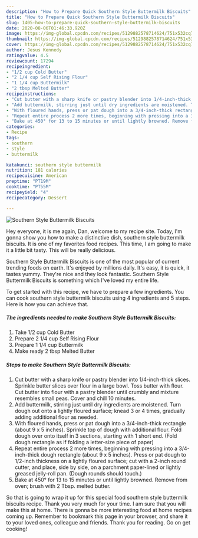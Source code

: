 ```yaml
---
description: "How to Prepare Quick Southern Style Buttermilk Biscuits"
title: "How to Prepare Quick Southern Style Buttermilk Biscuits"
slug: 1405-how-to-prepare-quick-southern-style-buttermilk-biscuits
date: 2020-08-06T01:46:33.920Z
image: https://img-global.cpcdn.com/recipes/5129882578714624/751x532cq70/southern-style-buttermilk-biscuits-recipe-main-photo.jpg
thumbnail: https://img-global.cpcdn.com/recipes/5129882578714624/751x532cq70/southern-style-buttermilk-biscuits-recipe-main-photo.jpg
cover: https://img-global.cpcdn.com/recipes/5129882578714624/751x532cq70/southern-style-buttermilk-biscuits-recipe-main-photo.jpg
author: Jesus Kennedy
ratingvalue: 4.5
reviewcount: 17294
recipeingredient:
- "1/2 cup Cold Butter"
- "2 1/4 cup Self Rising Flour"
- "1 1/4 cup Buttermilk"
- "2 tbsp Melted Butter"
recipeinstructions:
- "Cut butter with a sharp knife or pastry blender into 1/4-inch-thick slices. Sprinkle butter slices over flour in a large bowl. Toss butter with flour. Cut butter into flour with a pastry blender until crumbly and mixture resembles small peas. Cover and chill 10 minutes."
- "Add buttermilk, stirring just until dry ingredients are moistened. Turn dough out onto a lightly floured surface; knead 3 or 4 times, gradually adding additional flour as needed."
- "With floured hands, press or pat dough into a 3/4-inch-thick rectangle (about 9 x 5 inches). Sprinkle top of dough with additional flour. Fold dough over onto itself in 3 sections, starting with 1 short end. (Fold dough rectangle as if folding a letter-size piece of paper)"
- "Repeat entire process 2 more times, beginning with pressing into a 3/4-inch-thick dough rectangle (about 9 x 5 inches). Press or pat dough to 1/2-inch thickness on a lightly floured surface; cut with a 2-inch round cutter, and place, side by side, on a parchment paper-lined or lightly greased jelly-roll pan. (Dough rounds should touch.)"
- "Bake at 450° for 13 to 15 minutes or until lightly browned. Remove from oven; brush with 2 Tbsp. melted butter."
categories:
- Recipe
tags:
- southern
- style
- buttermilk

katakunci: southern style buttermilk 
nutrition: 181 calories
recipecuisine: American
preptime: "PT19M"
cooktime: "PT55M"
recipeyield: "4"
recipecategory: Dessert

---
```



![Southern Style Buttermilk Biscuits](https://img-global.cpcdn.com/recipes/5129882578714624/751x532cq70/southern-style-buttermilk-biscuits-recipe-main-photo.jpg)

Hey everyone, it is me again, Dan, welcome to my recipe site. Today, I'm gonna show you how to make a distinctive dish, southern style buttermilk biscuits. It is one of my favorites food recipes. This time, I am going to make it a little bit tasty. This will be really delicious.

Southern Style Buttermilk Biscuits is one of the most popular of current trending foods on earth. It's enjoyed by millions daily. It's easy, it is quick, it tastes yummy. They're nice and they look fantastic. Southern Style Buttermilk Biscuits is something which I've loved my entire life.




To get started with this recipe, we have to prepare a few ingredients. You can cook southern style buttermilk biscuits using 4 ingredients and 5 steps. Here is how you can achieve that.

<!--inarticleads1-->

##### The ingredients needed to make Southern Style Buttermilk Biscuits:

1. Take 1/2 cup Cold Butter
1. Prepare 2 1/4 cup Self Rising Flour
1. Prepare 1 1/4 cup Buttermilk
1. Make ready 2 tbsp Melted Butter




<!--inarticleads2-->

##### Steps to make Southern Style Buttermilk Biscuits:

1. Cut butter with a sharp knife or pastry blender into 1/4-inch-thick slices. Sprinkle butter slices over flour in a large bowl. Toss butter with flour. Cut butter into flour with a pastry blender until crumbly and mixture resembles small peas. Cover and chill 10 minutes.
1. Add buttermilk, stirring just until dry ingredients are moistened. Turn dough out onto a lightly floured surface; knead 3 or 4 times, gradually adding additional flour as needed.
1. With floured hands, press or pat dough into a 3/4-inch-thick rectangle (about 9 x 5 inches). Sprinkle top of dough with additional flour. Fold dough over onto itself in 3 sections, starting with 1 short end. (Fold dough rectangle as if folding a letter-size piece of paper)
1. Repeat entire process 2 more times, beginning with pressing into a 3/4-inch-thick dough rectangle (about 9 x 5 inches). Press or pat dough to 1/2-inch thickness on a lightly floured surface; cut with a 2-inch round cutter, and place, side by side, on a parchment paper-lined or lightly greased jelly-roll pan. (Dough rounds should touch.)
1. Bake at 450° for 13 to 15 minutes or until lightly browned. Remove from oven; brush with 2 Tbsp. melted butter.




So that is going to wrap it up for this special food southern style buttermilk biscuits recipe. Thank you very much for your time. I am sure that you will make this at home. There is gonna be more interesting food at home recipes coming up. Remember to bookmark this page in your browser, and share it to your loved ones, colleague and friends. Thank you for reading. Go on get cooking!
